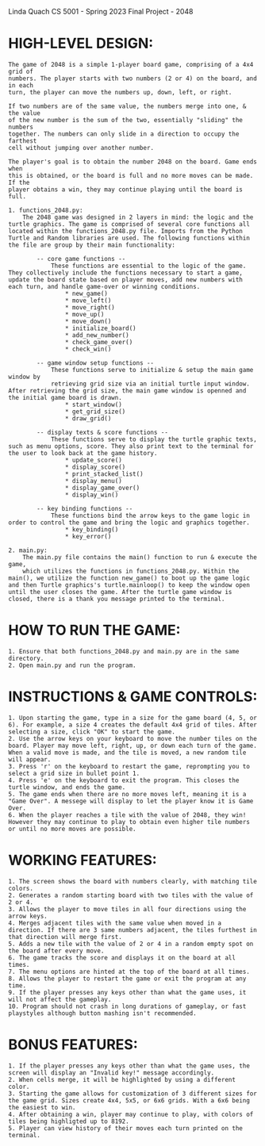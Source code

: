 Linda Quach
CS 5001 - Spring 2023
Final Project - 2048

# HIGH-LEVEL DESIGN:
    The game of 2048 is a simple 1-player board game, comprising of a 4x4 grid of
    numbers. The player starts with two numbers (2 or 4) on the board, and in each
    turn, the player can move the numbers up, down, left, or right. 

    If two numbers are of the same value, the numbers merge into one, & the value
    of the new number is the sum of the two, essentially "sliding" the numbers
    together. The numbers can only slide in a direction to occupy the farthest
    cell without jumping over another number. 

    The player's goal is to obtain the number 2048 on the board. Game ends when
    this is obtained, or the board is full and no more moves can be made. If the
    player obtains a win, they may continue playing until the board is full.

    1. functions_2048.py:
        The 2048 game was designed in 2 layers in mind: the logic and the turtle graphics. The game is comprised of several core functions all located within the functions_2048.py file. Imports from the Python Turtle and Random libraries are used. The following functions within the file are group by their main functionality:

            -- core game functions --
                These functions are essential to the logic of the game. They collectively include the functions necessary to start a game, update the board state based on player moves, add new numbers with each turn, and handle game-over or winning conditions.
                    * new_game()
                    * move_left()
                    * move_right()
                    * move_up()
                    * move_down()
                    * initialize_board()
                    * add_new_number()
                    * check_game_over()
                    * check_win()

            -- game window setup functions --
                These functions serve to initialize & setup the main game window by
                retrieving grid size via an initial turtle input window. After retrieving the grid size, the main game window is openned and the initial game board is drawn.
                    * start_window()
                    * get_grid_size()
                    * draw_grid()

            -- display texts & score functions --
                These functions serve to display the turtle graphic texts, such as menu options, score. They also print text to the terminal for the user to look back at the game history.
                    * update_score()
                    * display_score()
                    * print_stacked_list()
                    * display_menu()
                    * display_game_over()
                    * display_win()

            -- key binding functions --
                These functions bind the arrow keys to the game logic in order to control the game and bring the logic and graphics together.
                    * key_binding()
                    * key_error()
    
    2. main.py: 
        The main.py file contains the main() function to run & execute the game, 
        which utilizes the functions in functions_2048.py. Within the main(), we utilize the function new_game() to boot up the game logic and then Turtle graphics's turtle.mainloop() to keep the window open until the user closes the game. After the turtle game window is closed, there is a thank you message printed to the terminal.


# HOW TO RUN THE GAME:
    1. Ensure that both functions_2048.py and main.py are in the same directory.
    2. Open main.py and run the program.


# INSTRUCTIONS & GAME CONTROLS:
    1. Upon starting the game, type in a size for the game board (4, 5, or 6). For example, a size 4 creates the default 4x4 grid of tiles. After selecting a size, click "OK" to start the game.
    2. Use the arrow keys on your keyboard to move the number tiles on the board. Player may move left, right, up, or down each turn of the game. When a valid move is made, and the tile is moved, a new random tile will appear.
    3. Press 'r' on the keyboard to restart the game, reprompting you to select a grid size in bullet point 1.
    4. Press 'e' on the keyboard to exit the program. This closes the turtle window, and ends the game.
    5. The game ends when there are no more moves left, meaning it is a "Game Over". A messege will display to let the player know it is Game Over.
    6. When the player reaches a tile with the value of 2048, they win! However they may continue to play to obtain even higher tile numbers or until no more moves are possible.


# WORKING FEATURES:
    1. The screen shows the board with numbers clearly, with matching tile colors.
    2. Generates a random starting board with two tiles with the value of 2 or 4.
    3. Allows the player to move tiles in all four directions using the arrow keys.
    4. Merges adjacent tiles with the same value when moved in a direction. If there are 3 same numbers adjacent, the tiles furthest in that direction will merge first.
    5. Adds a new tile with the value of 2 or 4 in a random empty spot on the board after every move.
    6. The game tracks the score and displays it on the board at all times.
    7. The menu options are hinted at the top of the board at all times.
    8. Allows the player to restart the game or exit the program at any time.
    9. If the player presses any keys other than what the game uses, it will not affect the gameplay.
    10. Program should not crash in long durations of gameplay, or fast playstyles although button mashing isn't recommended.

# BONUS FEATURES:
    1. If the player presses any keys other than what the game uses, the screen will display an "Invalid key!" message accordingly.
    2. When cells merge, it will be highlighted by using a different color.
    3. Starting the game allows for customization of 3 different sizes for the game grid. Sizes create 4x4, 5x5, or 6x6 grids. With a 6x6 being the easiest to win.
    4. After obtaining a win, player may continue to play, with colors of tiles being highligted up to 8192.
    5. Player can view history of their moves each turn printed on the terminal.
    